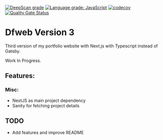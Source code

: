 [![DeepScan grade](https://deepscan.io/api/teams/11080/projects/19508/branches/508468/badge/grade.svg)](https://deepscan.io/dashboard#view=project&tid=11080&pid=19508&bid=508468)
[![Language grade: JavaScript](https://img.shields.io/lgtm/grade/javascript/g/w3bdesign/dfweb-v3.svg?logo=lgtm&logoWidth=18)](https://lgtm.com/projects/g/w3bdesign/dfweb-v3/context:javascript)
[![codecov](https://codecov.io/gh/w3bdesign/dfweb-v3/branch/master/graph/badge.svg?token=VML3KNGO0N)](https://codecov.io/gh/w3bdesign/dfweb-v3)
[![Quality Gate Status](https://sonarcloud.io/api/project_badges/measure?project=w3bdesign_dfweb-v3&metric=alert_status)](https://sonarcloud.io/summary/new_code?id=w3bdesign_dfweb-v3)

# Dfweb Version 3

Third version of my portfolio website with Next.js with Typescript instead of Gatsby.

Work In Progress.

## Features:

### Misc:

- NextJS as main project dependency
- Sanity for fetching project details

## TODO

- Add features and improve README
